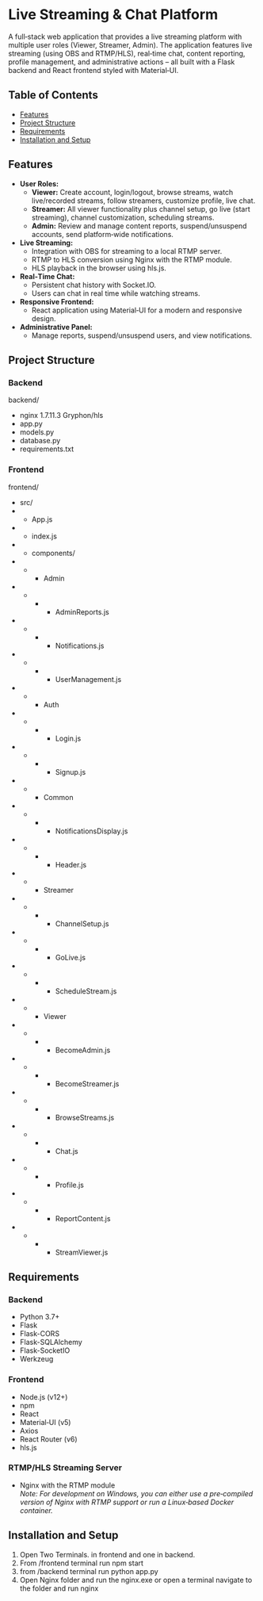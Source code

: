 # Live Streaming & Chat Platform

A full‑stack web application that provides a live streaming platform with multiple user roles (Viewer, Streamer, Admin). The application features live streaming (using OBS and RTMP/HLS), real‑time chat, content reporting, profile management, and administrative actions – all built with a Flask backend and React frontend styled with Material‑UI.

## Table of Contents

- [Features](#features)
- [Project Structure](#project-structure)
- [Requirements](#requirements)
- [Installation and Setup](#installation-and-setup)

## Features

- **User Roles:**
  - **Viewer:** Create account, login/logout, browse streams, watch live/recorded streams, follow streamers, customize profile, live chat.
  - **Streamer:** All viewer functionality plus channel setup, go live (start streaming), channel customization, scheduling streams.
  - **Admin:** Review and manage content reports, suspend/unsuspend accounts, send platform‑wide notifications.
- **Live Streaming:**
  - Integration with OBS for streaming to a local RTMP server.
  - RTMP to HLS conversion using Nginx with the RTMP module.
  - HLS playback in the browser using hls.js.
- **Real‑Time Chat:**
  - Persistent chat history with Socket.IO.
  - Users can chat in real time while watching streams.
- **Responsive Frontend:**
  - React application using Material‑UI for a modern and responsive design.
- **Administrative Panel:**
  - Manage reports, suspend/unsuspend users, and view notifications.

## Project Structure

### Backend

backend/
- nginx 1.7.11.3 Gryphon/hls
- app.py
- models.py
- database.py
- requirements.txt
 
 ### Frontend
frontend/
- src/
- - App.js
- - index.js
- - components/
- - - Admin
- - - - AdminReports.js
- - - - Notifications.js
- - - - UserManagement.js
- - - Auth
- - - - Login.js
- - - - Signup.js
- - - Common
- - - - NotificationsDisplay.js
- - - - Header.js
- - - Streamer
- - - - ChannelSetup.js
- - - - GoLive.js
- - - - ScheduleStream.js
- - - Viewer
- - - - BecomeAdmin.js
- - - - BecomeStreamer.js
- - - - BrowseStreams.js
- - - - Chat.js
- - - - Profile.js
- - - - ReportContent.js
- - - - StreamViewer.js


## Requirements

### Backend

- Python 3.7+
- Flask
- Flask-CORS
- Flask-SQLAlchemy
- Flask-SocketIO
- Werkzeug

### Frontend

- Node.js (v12+)
- npm
- React
- Material‑UI (v5)
- Axios
- React Router (v6)
- hls.js

### RTMP/HLS Streaming Server

- Nginx with the RTMP module  
_Note: For development on Windows, you can either use a pre‑compiled version of Nginx with RTMP support or run a Linux‑based Docker container._

## Installation and Setup

1. Open Two Terminals. in frontend and one in backend.
2. From /frontend terminal run npm start
3. from /backend terminal run python app.py 
4. Open Nginx folder and run the nginx.exe or open a terminal navigate to the folder and run nginx